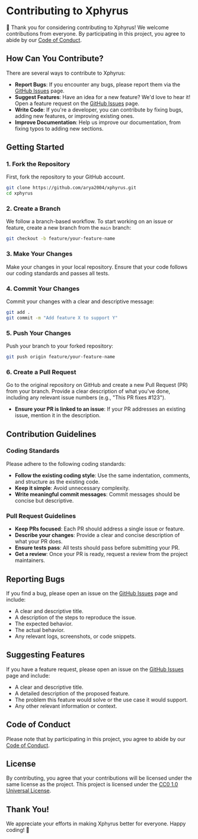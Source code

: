 
# Contributing to Xphyrus

🎉 Thank you for considering contributing to Xphyrus! We welcome contributions from everyone. By participating in this project, you agree to abide by our [Code of Conduct](CODE_OF_CONDUCT.md).

## How Can You Contribute?

There are several ways to contribute to Xphyrus:

- **Report Bugs**: If you encounter any bugs, please report them via the [GitHub Issues](https://github.com/arya2004/xphyrus/issues) page.
- **Suggest Features**: Have an idea for a new feature? We'd love to hear it! Open a feature request on the [GitHub Issues](https://github.com/arya2004/xphyrus/issues) page.
- **Write Code**: If you're a developer, you can contribute by fixing bugs, adding new features, or improving existing ones.
- **Improve Documentation**: Help us improve our documentation, from fixing typos to adding new sections.

## Getting Started

### 1. Fork the Repository

First, fork the repository to your GitHub account.

```bash
git clone https://github.com/arya2004/xphyrus.git
cd xphyrus
```

### 2. Create a Branch

We follow a branch-based workflow. To start working on an issue or feature, create a new branch from the `main` branch:

```bash
git checkout -b feature/your-feature-name
```

### 3. Make Your Changes

Make your changes in your local repository. Ensure that your code follows our coding standards and passes all tests.


### 4. Commit Your Changes

Commit your changes with a clear and descriptive message:

```bash
git add .
git commit -m "Add feature X to support Y"
```

### 5. Push Your Changes

Push your branch to your forked repository:

```bash
git push origin feature/your-feature-name
```

### 6. Create a Pull Request

Go to the original repository on GitHub and create a new Pull Request (PR) from your branch. Provide a clear description of what you've done, including any relevant issue numbers (e.g., "This PR fixes #123").

- **Ensure your PR is linked to an issue**: If your PR addresses an existing issue, mention it in the description.

## Contribution Guidelines

### Coding Standards

Please adhere to the following coding standards:

- **Follow the existing coding style**: Use the same indentation, comments, and structure as the existing code.
- **Keep it simple**: Avoid unnecessary complexity.
- **Write meaningful commit messages**: Commit messages should be concise but descriptive.

### Pull Request Guidelines

- **Keep PRs focused**: Each PR should address a single issue or feature.
- **Describe your changes**: Provide a clear and concise description of what your PR does.
- **Ensure tests pass**: All tests should pass before submitting your PR.
- **Get a review**: Once your PR is ready, request a review from the project maintainers.

## Reporting Bugs

If you find a bug, please open an issue on the [GitHub Issues](https://github.com/arya2004/xphyrus/issues) page and include:

- A clear and descriptive title.
- A description of the steps to reproduce the issue.
- The expected behavior.
- The actual behavior.
- Any relevant logs, screenshots, or code snippets.

## Suggesting Features

If you have a feature request, please open an issue on the [GitHub Issues](https://github.com/arya2004/xphyrus/issues) page and include:

- A clear and descriptive title.
- A detailed description of the proposed feature.
- The problem this feature would solve or the use case it would support.
- Any other relevant information or context.

## Code of Conduct

Please note that by participating in this project, you agree to abide by our [Code of Conduct](CODE_OF_CONDUCT.md).

## License

By contributing, you agree that your contributions will be licensed under the same license as the project. This project is licensed under the [CC0 1.0 Universal License](LICENSE).

## Thank You!

We appreciate your efforts in making Xphyrus better for everyone. Happy coding! 🚀
